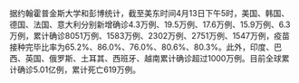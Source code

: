 据约翰霍普金斯大学和彭博统计，截至美东时间4月13日下午5时，美国、韩国、德国、法国、意大利分别新增确诊4.3万例、19.5万例、17.6万例、15.9万例、6.3万例，累计确诊8051万例、1583万例、2302万例、2751万例、1547万例，疫苗接种完毕比率为65.2%、86.0%、76.0%、80.6%、80.3%。此外，印度、巴西、英国、俄罗斯、土耳其、西班牙、越南累计确诊超过1000万例。目前全球累计确诊5.01亿例，累计死亡619万例。
